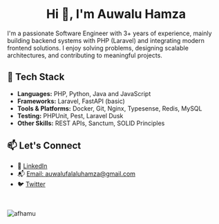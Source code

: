 <h1 align="center">Hi 👋, I'm Auwalu Hamza</h1>
<p>I'm a passionate Software Engineer with 3+ years of experience, mainly building backend systems with PHP (Laravel) and integrating modern frontend solutions. I enjoy solving problems, designing scalable architectures, and contributing to meaningful projects.</p>

<h2>🧰 Tech Stack</h2>
<ul>
  <li><strong>Languages:</strong> PHP, Python, Java and JavaScript</li>
  <li><strong>Frameworks:</strong> Laravel, FastAPI (basic)</li>
  <li><strong>Tools &amp; Platforms:</strong> Docker, Git, Nginx, Typesense, Redis, MySQL</li>
  <li><strong>Testing:</strong> PHPUnit, Pest, Laravel Dusk</li>
  <li><strong>Other Skills:</strong> REST APIs, Sanctum, SOLID Principles</li>
</ul>

<h2>📫 Let's Connect</h2>
<ul>
  <li>💼 <a href="https://linkedin.com/in/auwalu-hamza" target="_blank">LinkedIn</a></li>
  <li>📬 <a href="mailto:auwalufalaluhamza@gmail.com">Email: auwalufalaluhamza@gmail.com</a></li>
  <li>🐦 <a href="https://twitter.com/afhamu" target="_blank">Twitter</a></li>
</ul>

<br />

<p><img align="center" src="https://github-readme-stats.vercel.app/api/top-langs?username=afhamu&show_icons=true&locale=en&layout=compact" alt="afhamu" /></p>
